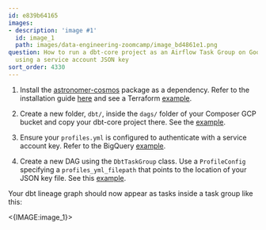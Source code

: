 ```yaml
---
id: e839b64165
images:
- description: 'image #1'
  id: image_1
  path: images/data-engineering-zoomcamp/image_bd4861e1.png
question: How to run a dbt-core project as an Airflow Task Group on Google Cloud Composer
  using a service account JSON key
sort_order: 4330
---
```


1. Install the [astronomer-cosmos](https://github.com/astronomer/astronomer-cosmos) package as a dependency. Refer to the installation guide [here](https://cloud.google.com/composer/docs/composer-2/install-python-dependencies#install_custom_packages_in_a_environment) and see a Terraform [example](https://github.com/wndrlxx/ca-trademarks-data-pipeline/blob/4e6a0e757495a99e01ff6c8b981a23d6dc421046/terraform/main.tf#L100).

2. Create a new folder, `dbt/`, inside the `dags/` folder of your Composer GCP bucket and copy your dbt-core project there. See the [example](https://github.com/wndrlxx/ca-trademarks-data-pipeline/tree/4e6a0e757495a99e01ff6c8b981a23d6dc421046/dags/dbt/ca_trademarks_dp).

3. Ensure your `profiles.yml` is configured to authenticate with a service account key. Refer to the BigQuery [example](https://docs.getdbt.com/docs/core/connect-data-platform/bigquery-setup#service-account-file).

4. Create a new DAG using the `DbtTaskGroup` class. Use a `ProfileConfig` specifying a `profiles_yml_filepath` that points to the location of your JSON key file. See this [example](https://github.com/wndrlxx/ca-trademarks-data-pipeline/blob/4e6a0e757495a99e01ff6c8b981a23d6dc421046/dags/6_dbt_cosmos_task_group.py#L47).

Your dbt lineage graph should now appear as tasks inside a task group like this:

<{IMAGE:image_1}>
